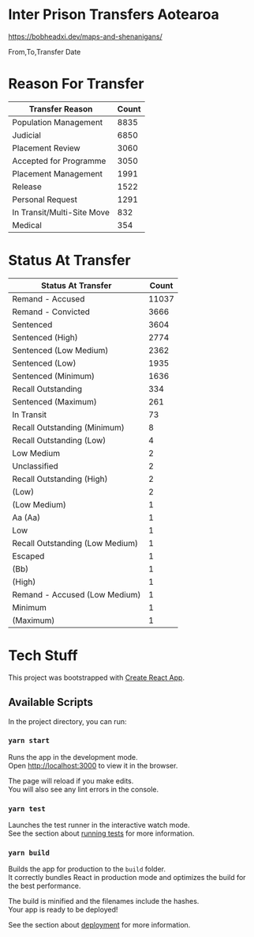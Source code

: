 # Inter Prison Transfers Aotearoa




https://bobheadxi.dev/maps-and-shenanigans/



From,To,Transfer Date

# Reason For Transfer

|Transfer Reason                | Count |
|------------------------------|------|
|Population Management         | 8835 |
|Judicial                      | 6850 |
|Placement Review              | 3060 |
|Accepted for Programme        | 3050 |
|Placement Management          | 1991 |
|Release                       | 1522 |
|Personal Request              | 1291 |
|In Transit/Multi-Site Move    | 832 |
|Medical                       | 354 |


# Status At Transfer

|Status At Transfer                 |Count |
|-----------------------------------|------|
|Remand - Accused                   | 11037|
|Remand - Convicted                 | 3666|
|Sentenced                          | 3604|
|Sentenced (High)                   | 2774|
|Sentenced (Low Medium)             | 2362|
|Sentenced (Low)                    | 1935|
|Sentenced (Minimum)                | 1636|
|Recall Outstanding                 |  334|
|Sentenced (Maximum)                | 261|
|In Transit                         |   73|
|Recall Outstanding (Minimum)       |    8|
|Recall Outstanding (Low)           |    4|
|Low Medium                         |    2|
|Unclassified                       |    2|
|Recall Outstanding (High)          |    2|
|(Low)                              |    2|
|(Low Medium)                       |    1|
|Aa (Aa)                            |    1|
|Low                                |    1|
|Recall Outstanding (Low Medium)    |    1|
|Escaped                            |    1|
|(Bb)                               |    1|
|(High)                             |    1|
|Remand - Accused (Low Medium)      |    1|
|Minimum                            |    1|
|(Maximum)                          |    1|


# Tech Stuff

This project was bootstrapped with [Create React App](https://github.com/facebook/create-react-app).

## Available Scripts

In the project directory, you can run:

### `yarn start`

Runs the app in the development mode.\
Open [http://localhost:3000](http://localhost:3000) to view it in the browser.

The page will reload if you make edits.\
You will also see any lint errors in the console.

### `yarn test`

Launches the test runner in the interactive watch mode.\
See the section about [running tests](https://facebook.github.io/create-react-app/docs/running-tests) for more information.

### `yarn build`

Builds the app for production to the `build` folder.\
It correctly bundles React in production mode and optimizes the build for the best performance.

The build is minified and the filenames include the hashes.\
Your app is ready to be deployed!

See the section about [deployment](https://facebook.github.io/create-react-app/docs/deployment) for more information.
